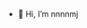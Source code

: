 - 👋 Hi, I’m nnnnmj

<!---
nnnnmj/nnnnmj is a ✨ special ✨ repository because its `README.md` (this file) appears on your GitHub profile.
You can click the Preview link to take a look at your changes.
--->
